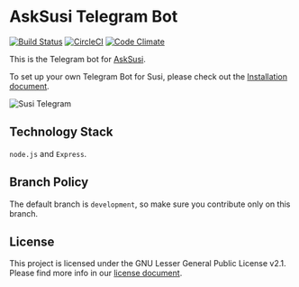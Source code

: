 # AskSusi Telegram Bot 

[![Build Status](https://travis-ci.org/fossasia/susi_telegrambot.svg?branch=development)](https://travis-ci.org/fossasia/susi_telegrambot)
[![CircleCI](https://img.shields.io/circleci/project/fossasia/susi_telegrambot.svg?maxAge=2592000?style=flat-square)](https://circleci.com/gh/fossasia/susi_telegrambot)
[![Code Climate](https://codeclimate.com/github/fossasia/susi_telegrambot/badges/gpa.svg)](https://codeclimate.com/github/fossasia/susi_telegrambot)

This is the Telegram bot for [AskSusi](https://github.com/fossasia/susi_server).

To set up your own Telegram Bot for Susi, please check out the [Installation document](/docs/INSTALLATION_TELEGRAM.md).

![Susi Telegram](/docs/images/telegram_screenshot.png "Susi Telegram")

## Technology Stack

```node.js``` and ```Express```.

## Branch Policy

The default branch is ```development```, so make sure you contribute only on this branch.

## License

This project is licensed under the GNU Lesser General Public License v2.1. Please find more info in our [license document](LICENSE).
